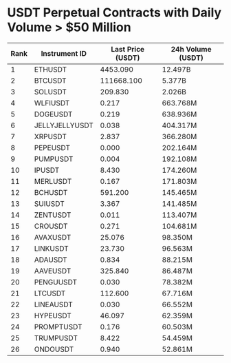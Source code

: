 # USDT Perpetual Contracts with Daily Volume > $50 Million

| Rank | Instrument ID | Last Price (USDT) | 24h Volume (USDT) |
|------|---------------|-------------------|-------------------|
| 1 | ETHUSDT | 4453.090 | 12.497B |
| 2 | BTCUSDT | 111668.100 | 5.377B |
| 3 | SOLUSDT | 209.830 | 2.026B |
| 4 | WLFIUSDT | 0.217 | 663.768M |
| 5 | DOGEUSDT | 0.219 | 638.936M |
| 6 | JELLYJELLYUSDT | 0.038 | 404.317M |
| 7 | XRPUSDT | 2.837 | 366.280M |
| 8 | PEPEUSDT | 0.000 | 202.164M |
| 9 | PUMPUSDT | 0.004 | 192.108M |
| 10 | IPUSDT | 8.430 | 174.260M |
| 11 | MERLUSDT | 0.167 | 171.803M |
| 12 | BCHUSDT | 591.200 | 145.465M |
| 13 | SUIUSDT | 3.367 | 141.485M |
| 14 | ZENTUSDT | 0.011 | 113.407M |
| 15 | CROUSDT | 0.271 | 104.681M |
| 16 | AVAXUSDT | 25.076 | 98.350M |
| 17 | LINKUSDT | 23.730 | 96.563M |
| 18 | ADAUSDT | 0.834 | 88.215M |
| 19 | AAVEUSDT | 325.840 | 86.487M |
| 20 | PENGUUSDT | 0.030 | 78.382M |
| 21 | LTCUSDT | 112.600 | 67.716M |
| 22 | LINEAUSDT | 0.030 | 66.552M |
| 23 | HYPEUSDT | 46.097 | 62.359M |
| 24 | PROMPTUSDT | 0.176 | 60.503M |
| 25 | TRUMPUSDT | 8.422 | 54.459M |
| 26 | ONDOUSDT | 0.940 | 52.861M |
